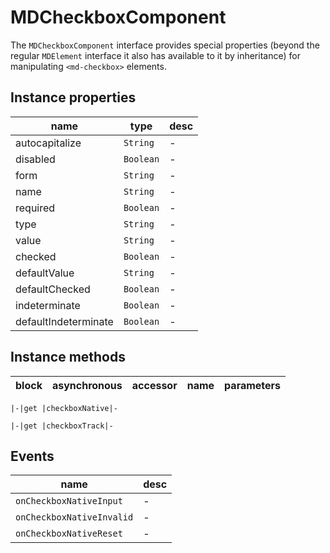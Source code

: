 # MDCheckboxComponent
The `MDCheckboxComponent` interface provides special properties (beyond the regular `MDElement` interface it also has available to it by inheritance) for manipulating `<md-checkbox>` elements.

## Instance properties

name|type|desc
---|---|---
autocapitalize|`String`|-
disabled|`Boolean`|-
form|`String`|-
name|`String`|-
required|`Boolean`|-
type|`String`|-
value|`String`|-
checked|`Boolean`|-
defaultValue|`String`|-
defaultChecked|`Boolean`|-
indeterminate|`Boolean`|-
defaultIndeterminate|`Boolean`|-

## Instance methods

block|asynchronous|accessor|name|parameters
---|---|---|---|---

    |-|get |checkboxNative|-

    |-|get |checkboxTrack|-

## Events

name|desc
---|---
`onCheckboxNativeInput`|-
`onCheckboxNativeInvalid`|-
`onCheckboxNativeReset`|-

